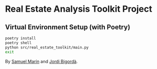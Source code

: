 # Real Estate Analysis Toolkit Project
## Virtual Environment Setup (with Poetry)
```bash
poetry install
poetry shell
python src/real_estate_toolkit/main.py
exit
```
By [Samuel Marín](mailto:samuel.marin01@estudiant.upf.edu) and [Jordi Bigordà](mailto:jordi.bigorda01@estudiant.upf.edu).
